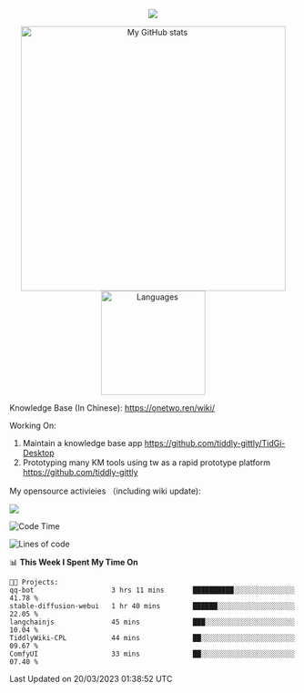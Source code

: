 <a href="https://github.com/linonetwo">
    <p align="center">
        <img src="https://github-profile-trophy.vercel.app/?username=linonetwo&column=7&theme=onedark"/>
    </p>
</a>
<a align="center" href="https://github.com/linonetwo">
  <p align="center">
    <img src="https://github-readme-stats.vercel.app/api?username=linonetwo&show_icons=true&count_private=true" alt="My GitHub stats" width="465"/>
    <img src="https://github-readme-stats.vercel.app/api/top-langs/?username=linonetwo&layout=compact&langs_count=10" alt="Languages" height="183">
  </p>
</a>

Knowledge Base (In Chinese): https://onetwo.ren/wiki/

Working On: 

1. Maintain a knowledge base app https://github.com/tiddly-gittly/TidGi-Desktop
1. Prototyping many KM tools using tw as a rapid prototype platform https://github.com/tiddly-gittly

My opensource activieies （including wiki update):

![](https://visitor-badge.glitch.me/badge?page_id=linonetwo.linonetwo)

<!--START_SECTION:waka-->
![Code Time](http://img.shields.io/badge/Code%20Time-1%2C618%20hrs%2031%20mins-blue)

![Lines of code](https://img.shields.io/badge/From%20Hello%20World%20I%27ve%20Written-44.7%20million%20lines%20of%20code-blue)

📊 **This Week I Spent My Time On** 

```text
🐱‍💻 Projects: 
qq-bot                   3 hrs 11 mins       ██████████░░░░░░░░░░░░░░░   41.78 % 
stable-diffusion-webui   1 hr 40 mins        ██████░░░░░░░░░░░░░░░░░░░   22.05 % 
langchainjs              45 mins             ███░░░░░░░░░░░░░░░░░░░░░░   10.04 % 
TiddlyWiki-CPL           44 mins             ██░░░░░░░░░░░░░░░░░░░░░░░   09.67 % 
ComfyUI                  33 mins             ██░░░░░░░░░░░░░░░░░░░░░░░   07.40 % 
```


 Last Updated on 20/03/2023 01:38:52 UTC
<!--END_SECTION:waka-->

